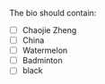 The bio should contain:
- [ ] Chaojie Zheng
- [ ] China
- [ ] Watermelon
- [ ] Badminton
- [ ] black
